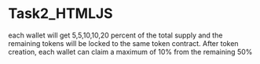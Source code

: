 # Task2_HTMLJS
each wallet will get 5,5,10,10,20 percent of the total supply and the remaining tokens will be locked to the same token contract. After token creation, each wallet can claim a maximum of 10% from the remaining 50%
